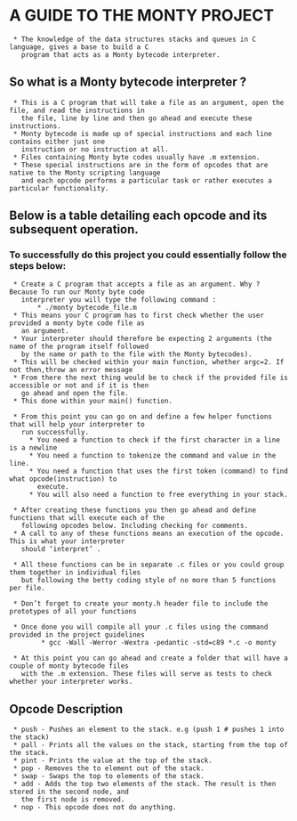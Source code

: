 # A GUIDE TO THE MONTY PROJECT

     * The knowledge of the data structures stacks and queues in C language, gives a base to build a C
       program that acts as a Monty bytecode interpreter.

## So what is a Monty bytecode interpreter ?
     * This is a C program that will take a file as an argument, open the file, and read the instructions in
       the file, line by line and then go ahead and execute these instructions.
     * Monty bytecode is made up of special instructions and each line contains either just one
       instruction or no instruction at all.
     * Files containing Monty byte codes usually have .m extension.
     * These special instructions are in the form of opcodes that are native to the Monty scripting language
       and each opcode performs a particular task or rather executes a particular functionality.

## Below is a table detailing each opcode and its subsequent operation.

###  To successfully do this project you could essentially follow the steps below:

     * Create a C program that accepts a file as an argument. Why ? Because To run our Monty byte code
       interpreter you will type the following command :
           * ./monty bytecode_file.m
     * This means your C program has to first check whether the user provided a monty byte code file as
       an argument.
     * Your interpreter should therefore be expecting 2 arguments (the name of the program itself followed
       by the name or path to the file with the Monty bytecodes).
     * This will be checked within your main function, whether argc=2. If not then,throw an error message
     * From there the next thing would be to check if the provided file is accessible or not and if it is then
       go ahead and open the file.
     * This done within your main() function.

     * From this point you can go on and define a few helper functions that will help your interpreter to
       run successfully.
         * You need a function to check if the first character in a line is a newline
         * You need a function to tokenize the command and value in the line.
         * You need a function that uses the first token (command) to find what opcode(instruction) to
           execute.
         * You will also need a function to free everything in your stack.

     * After creating these functions you then go ahead and define functions that will execute each of the
       following opcodes below. Including checking for comments.
     * A call to any of these functions means an execution of the opcode. This is what your interpreter
       should ‘interpret’ .

     * All these functions can be in separate .c files or you could group them together in individual files
       but following the betty coding style of no more than 5 functions per file.

     * Don’t forget to create your monty.h header file to include the prototypes of all your functions

     * Once done you will compile all your .c files using the command provided in the project guidelines
            * gcc -Wall -Werror -Wextra -pedantic -std=c89 *.c -o monty

     * At this point you can go ahead and create a folder that will have a couple of monty bytecode files
       with the .m extension. These files will serve as tests to check whether your interpreter works.

## Opcode Description
     * push - Pushes an element to the stack. e.g (push 1 # pushes 1 into the stack)
     * pall - Prints all the values on the stack, starting from the top of the stack.
     * pint - Prints the value at the top of the stack.
     * pop - Removes the to element out of the stack.
     * swap - Swaps the top to elements of the stack.
     * add - Adds the top two elements of the stack. The result is then stored in the second node, and
       the first node is removed.
     * nop - This opcode does not do anything.
